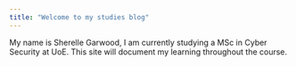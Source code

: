 ```yaml
---
title: "Welcome to my studies blog"
---
```


My name is Sherelle Garwood, I am currently studying a MSc in Cyber Security at UoE. This site will document my learning throughout the course. 
